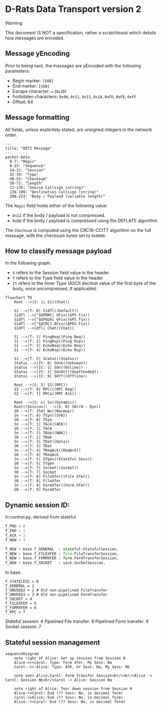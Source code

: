 # D-Rats Data Transport version 2

> [!WARNING]
> This document IS NOT a specification, rather a scratchbook which details how messages are encoded.

## Message yEncoding
Prior to being sent, the messages are yEncoded with the following parameters:
  * Begin marker: `[SOB]`
  * End marker: `[SOB]`
  * Escape character: `=` (`0x3D`)
  * Forbidden characters: `0x00`, `0x11`, `0x13`, `0x1A`, `0xFD`, `0xFE`, `0xFF`
  * Offset: 64

## Message formatting

All fields, unless explicitely stated, are unsigned integers in the network order.

```mermaid
---
title: "DDT2 Message"
---
packet-beta
  0-7: "Magic"
  8-23: "Sequence"
  24-31: "Session"
  32-39: "Type"
  40-55: "Checksum"
  56-71: "Length"
  72-135: "Source Callsign (string)"
  136-199: "Destination Callsign (string)"
  200-223: "Body / Payload (variable length)"
```

The `Magic` field holds either of the following value:
  * `0x22` if the body / payload is not compressed.
  * `0xDD` if the body / payload is compressed using the DEFLATE algorithm.

The `Checksum` is computed using the CRC16-CCITT algorithm on the full message, with the checksum bytes set to `0x0000`. 

## How to classify message payload

In the following graph:
  * `S` refers to the Session field value in the header
  * `T` refers to the Type field value in the header
  * `It` refers to the Inner Type (ASCII decimal value of the first byte of the body, once uncompressed, if applicable).

```mermaid
flowchart TD
    Root -->|S: 1| S1((Chat))

    S1 -->|T: 0| S1dfl((Default))
    S1dfl -->|^$GPRMC| GFix((GPS Fix))
    S1dfl -->|^$GPGGA| GFix((GPS Fix))
    S1dfl -->|^$$CRC| AFix((APRS Fix))
    S1dfl -->|dfl| Chat((Chat))

    S1 -->|T: 1| PingReq((Ping Req))
    S1 -->|T: 2| PingRsp((Ping Rsp))
    S1 -->|T: 3| EchoReq((Echo Req))
    S1 -->|T: 4| EchoRsp((Echo Rsp))

    S1 -->|T: 5| Status((Status))
    Status -->|It: 0| SUnk((Unknown))
    Status -->|It: 1| SOn((Online))
    Status -->|It: 2| SUnAtt((Unattended))
    Status -->|It: 9| SOff((Offline))

    Root -->|S: 2| S2((RPC))
    S2 -->|T: 0| RPCr((RPC Req))
    S2 -->|T: 1| RPCa((RPC Ack))

    Root -->|S: n| Sn((Dynamic))
    Root((Session)) -->|S: 0| S0((0 - Dyn))
    S0 -->|T: 254| Wu((Warmup))
    Sn -->|T: 0| TSyn((SYN))
    S0 -->|T: 0| TSyn
    Sn -->|T: 1| TAck((ACK))
    S0 -->|T: 1| TAck
    Sn -->|T: 2| TNak((NAK))
    S0 -->|T: 2| TNak
    Sn -->|T: 3| TDat((Data))
    S0 -->|T: 3| TDat
    Sn -->|T: 4| TReqAck((ReqAck))
    S0 -->|T: 4| TReqAck
    Sn -->|T: 5| STgen((Stateful Sess))
    S0 -->|T: 5| STgen
    Sn -->|T: 7| Socket((Socket))
    S0 -->|T: 7| Socket
    Sn -->|T: 8| FileXfer((File Xfer))
    S0 -->|T: 8| FileXfer
    Sn -->|T: 9| FormXfer((Form Xfer))
    S0 -->|T: 9| FormXfer
```

## Dynamic session ID:

In control.py, derived from stateful

```python
T_PNG = 0
T_END = 1
T_ACK = 2
T_NEW = 3

T_NEW + base.T_GENERAL  : stateful.StatefulSession,
T_NEW + base.T_FILEXFER : file.FileTransferSession,
T_NEW + base.T_FORMXFER : form.FormTransferSession,
T_NEW + base.T_SOCKET   : sock.SocketSession,
```
In base:
```
T_STATELESS = 0
T_GENERAL = 1
T_UNUSED2 = 2 # Old non-pipelined FileTransfer
T_UNUSED3 = 3 # Old non-pipelined FormTransfer
T_SOCKET = 4
T_FILEXFER = 5
T_FORMXFER = 6
T_RPC = 7
```

Stateful session: 4
Pipelined File transfer: 8
Pipelined Form transfer: 9
Socket session: 7

## Stateful session management

```mermaid
sequenceDiagram
    note right of Alice: Set up session from Session 0
    Alice->>+Carol: Type: Form Xfer, My Sess: Na
    Carol-->>-Alice: Type: ACK, Ur Sess: Na, My Sess: Nb

    note over Alice,Carol: Form Transfer Session<br/><br/>Alice -> Carol: Session Nb<br/>Carol -> Alice: Session Na

    note right of Alice: Tear down session from Session 0
    Alice->>Carol: End (?? Sess: Nx, in decimal form)
    Carol->>Alice: End (?? Sess: Nx, in decimal form)
    Alice-->>Carol: End (?? Sess: Nx, in decimal form)
```
